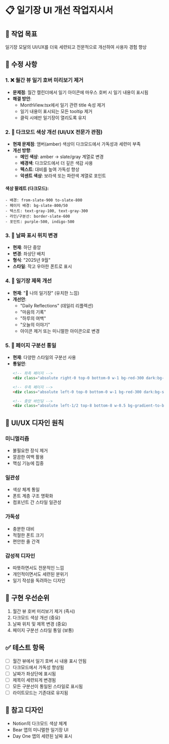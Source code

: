 # 📋 일기장 UI 개선 작업지시서

## 🎯 작업 목표
일기장 모달의 UI/UX를 더욱 세련되고 전문적으로 개선하여 사용자 경험 향상

## 🔧 수정 사항

### 1. ❌ 월간 뷰 일기 호버 미리보기 제거
- **문제점**: 월간 캘린더에서 일기 아이콘에 마우스 호버 시 일기 내용이 표시됨
- **해결 방안**: 
  - MonthView.tsx에서 일기 관련 title 속성 제거
  - 일기 내용이 표시되는 모든 tooltip 제거
  - 클릭 시에만 일기장이 열리도록 유지

### 2. 🎨 다크모드 색상 개선 (UI/UX 전문가 관점)
- **현재 문제점**: 앰버(amber) 색상이 다크모드에서 가독성과 세련미 부족
- **개선 방향**:
  - **메인 색상**: amber → slate/gray 계열로 변경
  - **배경색**: 다크모드에서 더 깊은 색감 사용
  - **텍스트**: 대비를 높여 가독성 향상
  - **악센트 색상**: 보라색 또는 파란색 계열로 포인트

#### 색상 팔레트 (다크모드):
```
- 배경: from-slate-900 to-slate-800
- 페이지 배경: bg-slate-800/50
- 텍스트: text-gray-100, text-gray-300
- 라인/구분선: border-slate-600
- 포인트: purple-500, indigo-500
```

### 3. 📅 날짜 표시 위치 변경
- **현재**: 하단 중앙
- **변경**: 좌상단 배치
- **형식**: "2025년 9월" 
- **스타일**: 작고 우아한 폰트로 표시

### 4. 📖 일기장 제목 개선
- **현재**: "📖 나의 일기장" (유치한 느낌)
- **개선안**:
  - "Daily Reflections" (데일리 리플렉션)
  - "마음의 기록" 
  - "하루의 여백"
  - "오늘의 이야기"
  - 아이콘 제거 또는 미니멀한 아이콘으로 변경

### 5. 📏 페이지 구분선 통일
- **현재**: 다양한 스타일의 구분선 사용
- **통일안**:
  ```html
  <!-- 좌측 페이지 -->
  <div class="absolute right-0 top-0 bottom-0 w-1 bg-red-300 dark:bg-slate-600 rounded-full"></div>
  
  <!-- 우측 페이지 -->
  <div class="absolute left-0 top-0 bottom-0 w-1 bg-red-300 dark:bg-slate-600 rounded-full"></div>
  
  <!-- 중앙 바인딩 -->
  <div class="absolute left-1/2 top-8 bottom-8 w-0.5 bg-gradient-to-b from-transparent via-slate-400 to-transparent"></div>
  ```

## 🎯 UI/UX 디자인 원칙

### 미니멀리즘
- 불필요한 장식 제거
- 깔끔한 여백 활용
- 핵심 기능에 집중

### 일관성
- 색상 체계 통일
- 폰트 계층 구조 명확화
- 컴포넌트 간 스타일 일관성

### 가독성
- 충분한 대비
- 적절한 폰트 크기
- 편안한 줄 간격

### 감성적 디자인
- 따뜻하면서도 전문적인 느낌
- 개인적이면서도 세련된 분위기
- 일기 작성을 독려하는 디자인

## 📝 구현 우선순위
1. 월간 뷰 호버 미리보기 제거 (즉시)
2. 다크모드 색상 개선 (중요)
3. 날짜 위치 및 제목 변경 (중요)
4. 페이지 구분선 스타일 통일 (보통)

## ✅ 테스트 항목
- [ ] 월간 뷰에서 일기 호버 시 내용 표시 안됨
- [ ] 다크모드에서 가독성 향상됨
- [ ] 날짜가 좌상단에 표시됨
- [ ] 제목이 세련되게 변경됨
- [ ] 모든 구분선이 통일된 스타일로 표시됨
- [ ] 라이트모드는 기존대로 유지됨

## 🎨 참고 디자인
- Notion의 다크모드 색상 체계
- Bear 앱의 미니멀한 일기장 UI
- Day One 앱의 세련된 날짜 표시